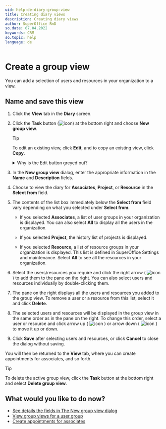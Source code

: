 ```yaml
---
uid: help-de-diary-group-view
title: Creating diary views
description: Creating diary views
author: SuperOffice RnD
so.date: 07.04.2022
keywords: CRM
so.topic: help
language: de
---
```


# Create a group view

You can add a selection of users and resources in your organization to a view.

## Name and save this view

1. Click the **View** tab in the **Diary** screen.

1. Click the **Task** button (![icon][img1]) at the bottom right and choose **New group view**.

    > [!TIP]
    > To edit an existing view, click **Edit**, and to copy an existing view, click **Copy**.

    <details><summary>Why is the Edit button greyed out?</summary>
    You can change only group views created by you. In a predefined group view, the **Edit** button is greyed out to indicate that you cannot change it here. These group views contain all users assigned to the specific groups. This is defined in SuperOffice Settings and maintenance.

    To edit and save a predefined group view, select the **Copy** option and save the view with a new name.
    </details>

1. In the **New group view** dialog, enter the appropriate information in the **Name** and **Description** fields.

1. Choose to view the diary for **Associates**, **Project**, or **Resource** in the **Select from** field.

1. The contents of the list box immediately below the **Select from** field vary depending on what you selected under **Select from**.

    * If you selected **Associates**, a list of user groups in your organization is displayed. You can also select **All** to display all the users in the organization.

    * If you selected **Project**, the history list of projects is displayed.

    * If you selected **Resource**, a list of resource groups in your organization is displayed. This list is defined in SuperOffice Settings and maintenance. Select **All** to see all the resources in your organization.

1. Select the users/resources you require and click the right arrow ( ![icon][img2] ) to add them to the pane on the right. You can also select users and resources individually by double-clicking them.

1. The pane on the right displays all the users and resources you added to the group view. To remove a user or a resource from this list, select it and click **Delete**.

1. The selected users and resources will be displayed in the group view in the same order as in the pane on the right. To change this order, select a user or resource and click arrow up ( ![icon][img3] ) or arrow down ( ![icon][img4] ) to move it up or down.

1. Click **Save** after selecting users and resources, or click **Cancel** to close the dialog without saving.

You will then be returned to the **View** tab, where you can create appointments for associates, and so forth.

> [!TIP]
> To delete the active group view, click the **Task** button at the bottom right and select **Delete group view**.

## What would you like to do now?

* [See details the fields in The New group view dialog][1]
* [View group views for a user group][2]
* [Create appointments for associates][4]

<!-- Referenced links -->
[1]: screen/view-dialog.md
[2]: open.md
[4]: create-follow-up.md#associate

<!-- Referenced images -->
[img2]: ../../../media/icons/arrow-right.png
[img3]: ../../../media/icons/arrow-up.png
[img4]: ../../../media/icons/arrow-down.png
[img1]: ../../../media/icons/btn-menu.png

